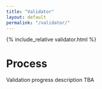 ```yaml
---
title: "Validator"
layout: default
permalink: "/validator/"
---
```


{% include_relative validator.html %}

# Process
Validation progress description TBA

